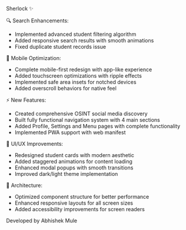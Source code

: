 Sherlock ✨

🔍 Search Enhancements:
- Implemented advanced student filtering algorithm
- Added responsive search results with smooth animations
- Fixed duplicate student records issue

📱 Mobile Optimization:
- Complete mobile-first redesign with app-like experience
- Added touchscreen optimizations with ripple effects
- Implemented safe area insets for notched devices
- Added overscroll behaviors for native feel

⚡ New Features:
- Created comprehensive OSINT social media discovery
- Built fully functional navigation system with 4 main sections
- Added Profile, Settings and Menu pages with complete functionality
- Implemented PWA support with web manifest

🎨 UI/UX Improvements:
- Redesigned student cards with modern aesthetic
- Added staggered animations for content loading
- Enhanced modal popups with smooth transitions
- Improved dark/light theme implementation

🧩 Architecture:
- Optimized component structure for better performance
- Enhanced responsive layouts for all screen sizes
- Added accessibility improvements for screen readers

Developed by Abhishek Mule
